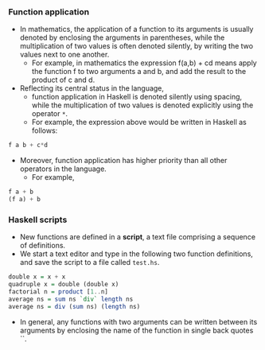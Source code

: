 ### Function application
* In mathematics, the application of a function to its arguments is usually denoted by enclosing the arguments in parentheses, while the multiplication of two values is often denoted silently, by writing the two values next to one another.
  * For example, in mathematics the expression f(a,b) + cd means apply the function f to two arguments a and b, and add the result to the product of c and d.
* Reflecting its central status in the language, 
  * function application in Haskell is denoted silently using spacing, while the multiplication of two values is denoted explicitly using the operator `*`.
  * For example, the expression above would be written in Haskell as follows:
```Haskell
f a b + c*d
```

* Moreover, function application has higher priority than all other operators in the language.
  * For example, 
```Haskell
f a + b
(f a) + b

```

### Haskell scripts
* New functions are defined in a **script**, a text file comprising a sequence of definitions.
* We start a text editor and type in the following two function definitions, and save the script to a file called `test.hs`.
```Haskell
double x = x + x
quadruple x = double (double x)
factorial n = product [1..n]
average ns = sum ns `div` length ns
average ns = div (sum ns) (length ns)

```
* In general, any functions with two arguments can be written between its arguments by enclosing the name of the function in single back quotes \`\`.
